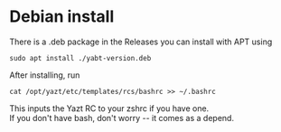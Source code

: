 # Debian install

There is a .deb package in the Releases you can install with APT using

```
sudo apt install ./yabt-version.deb
```

After installing, run

```
cat /opt/yazt/etc/templates/rcs/bashrc >> ~/.bashrc
```

This inputs the Yazt RC to your zshrc if you have one.  
If you don't have bash, don't worry -- it comes as a depend.

